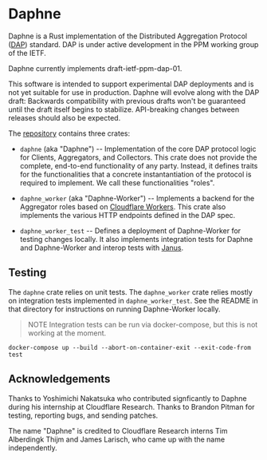 # Daphne

Daphne is a Rust implementation of the Distributed Aggregation Protocol
([DAP](https://datatracker.ietf.org/doc/draft-ietf-ppm-dap/)) standard. DAP is
under active development in the PPM working group of the IETF.

Daphne currently implements draft-ietf-ppm-dap-01.

This software is intended to support experimental DAP deployments and is not yet
suitable for use in production. Daphne will evolve along with the DAP draft:
Backwards compatibility with previous drafts won't be guaranteed until the draft
itself begins to stabilize. API-breaking changes between releases should also be
expected.

The [repository](https://github.com/cloudflare/daphne) contains three crates:

* `daphne` (aka "Daphne") -- Implementation of the core DAP protocol logic for
  Clients, Aggregators, and Collectors. This crate does not provide the
  complete, end-to-end functionality of any party. Instead, it defines traits
  for the functionalities that a concrete instantantiation of the protocol is
  required to implement. We call these functionalities "roles".

* `daphne_worker` (aka "Daphne-Worker") -- Implements a backend for the
  Aggregator roles based on [Cloudflare
  Workers](https://workers.cloudflare.com/). This crate also implements the
  various HTTP endpoints defined in the DAP spec.

* `daphne_worker_test` -- Defines a deployment of Daphne-Worker for testing
  changes locally. It also implements integration tests for Daphne and
  Daphne-Worker and interop tests with
  [Janus](https://github.com/divviup/janus).

## Testing

The `daphne` crate relies on unit tests. The `daphne_worker` crate relies mostly
on integration tests implemented in `daphne_worker_test`. See the README in that
directory for instructions on running Daphne-Worker locally.

> NOTE Integration tests can be run via docker-compose, but this is not working
> at the moment.

```
docker-compose up --build --abort-on-container-exit --exit-code-from test
```



## Acknowledgements

Thanks to Yoshimichi Nakatsuka who contributed signficantly to Daphne during his
internship at Cloudflare Research. Thanks to Brandon Pitman for testing,
reporting bugs, and sending patches.

The name "Daphne" is credited to Cloudflare Research interns Tim Alberdingk
Thijm and James Larisch, who came up with the name independently.
